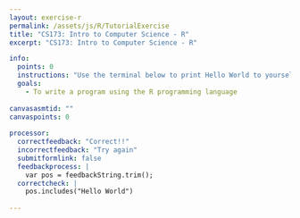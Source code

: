 ```yaml
---
layout: exercise-r
permalink: /assets/js/R/TutorialExercise
title: "CS173: Intro to Computer Science - R"
excerpt: "CS173: Intro to Computer Science - R"

info:
  points: 0
  instructions: "Use the terminal below to print Hello World to yourself, without any punctuation."
  goals:
    - To write a program using the R programming language
  
canvasasmtid: ""
canvaspoints: 0
  
processor:  
  correctfeedback: "Correct!!" 
  incorrectfeedback: "Try again"
  submitformlink: false
  feedbackprocess: | 
    var pos = feedbackString.trim();
  correctcheck: |
    pos.includes("Hello World")
        
---
```


<!-- permalink was /Modules/R/TutorialExercise; permalink has to be /assets/js/R/ to allow loading of associated assets from the current directory -->
